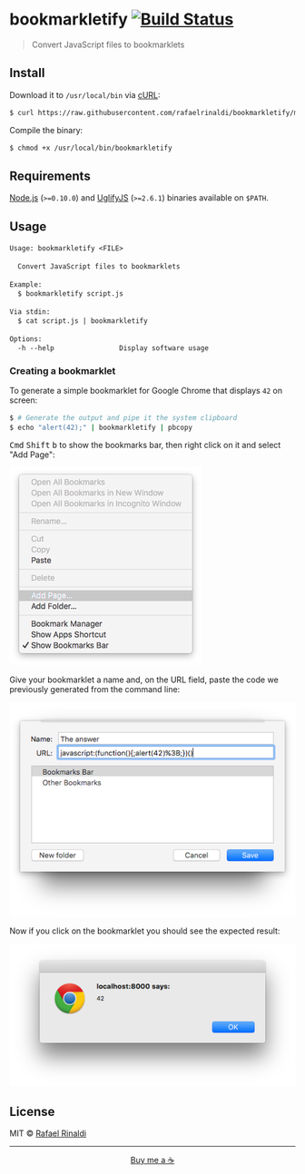 # bookmarkletify [![Build Status](https://semaphoreci.com/api/v1/rafaelrinaldi/bookmarkletify/branches/master/badge.svg)](https://semaphoreci.com/rafaelrinaldi/bookmarkletify)

> Convert JavaScript files to bookmarklets

## Install

Download it to `/usr/local/bin` via [cURL](https://curl.haxx.se):

```sh
$ curl https://raw.githubusercontent.com/rafaelrinaldi/bookmarkletify/master/bookmarkletify > /usr/local/bin/bookmarkletify
```

Compile the binary:

```sh
$ chmod +x /usr/local/bin/bookmarkletify
```

## Requirements

[Node.js](https://nodejs.org) (`>=0.10.0`) and [UglifyJS](https://www.npmjs.com/package/uglify-js) (`>=2.6.1`) binaries available on `$PATH`.

## Usage

```
Usage: bookmarkletify <FILE>

  Convert JavaScript files to bookmarklets

Example:
  $ bookmarkletify script.js

Via stdin:
  $ cat script.js | bookmarkletify

Options:
  -h --help                Display software usage
```

### Creating a bookmarklet

To generate a simple bookmarklet for Google Chrome that displays `42` on screen:

```sh
$ # Generate the output and pipe it the system clipboard
$ echo "alert(42);" | bookmarkletify | pbcopy
```

<kbd>Cmd</kbd> <kbd>Shift</kbd> <kbd>b</kbd> to show the bookmarks bar, then right click on it and select "Add Page":

![add-page](./media/01-add-page.png)

Give your bookmarklet a name and, on the URL field, paste the code we previously generated from the command line:

![create-bookmarklet](./media/02-create-bookmarklet.png)

Now if you click on the bookmarklet you should see the expected result:

![expected-result](./media/03-expected-result.png)

## License

MIT © [Rafael Rinaldi](http://rinaldi.io)

---

<p align="center">
  <a href="https://buymeacoff.ee/rinaldi" title="Buy me a coffee">Buy me a ☕</a>
</p>
